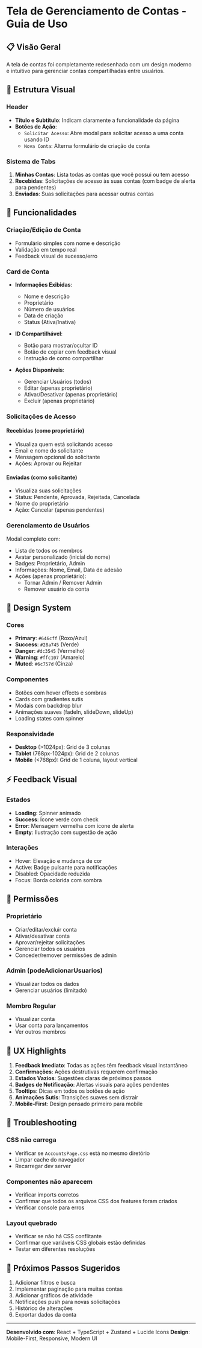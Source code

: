 # Tela de Gerenciamento de Contas - Guia de Uso

## 📋 Visão Geral

A tela de contas foi completamente redesenhada com um design moderno e intuitivo para gerenciar contas compartilhadas entre usuários.

## 🎨 Estrutura Visual

### Header
- **Título e Subtítulo**: Indicam claramente a funcionalidade da página
- **Botões de Ação**:
  - `Solicitar Acesso`: Abre modal para solicitar acesso a uma conta usando ID
  - `Nova Conta`: Alterna formulário de criação de conta

### Sistema de Tabs
1. **Minhas Contas**: Lista todas as contas que você possui ou tem acesso
2. **Recebidas**: Solicitações de acesso às suas contas (com badge de alerta para pendentes)
3. **Enviadas**: Suas solicitações para acessar outras contas

## 🔑 Funcionalidades

### Criação/Edição de Conta
- Formulário simples com nome e descrição
- Validação em tempo real
- Feedback visual de sucesso/erro

### Card de Conta
- **Informações Exibidas**:
  - Nome e descrição
  - Proprietário
  - Número de usuários
  - Data de criação
  - Status (Ativa/Inativa)
  
- **ID Compartilhável**:
  - Botão para mostrar/ocultar ID
  - Botão de copiar com feedback visual
  - Instrução de como compartilhar

- **Ações Disponíveis**:
  - Gerenciar Usuários (todos)
  - Editar (apenas proprietário)
  - Ativar/Desativar (apenas proprietário)
  - Excluir (apenas proprietário)

### Solicitações de Acesso

#### Recebidas (como proprietário)
- Visualiza quem está solicitando acesso
- Email e nome do solicitante
- Mensagem opcional do solicitante
- Ações: Aprovar ou Rejeitar

#### Enviadas (como solicitante)
- Visualiza suas solicitações
- Status: Pendente, Aprovada, Rejeitada, Cancelada
- Nome do proprietário
- Ação: Cancelar (apenas pendentes)

### Gerenciamento de Usuários
Modal completo com:
- Lista de todos os membros
- Avatar personalizado (inicial do nome)
- Badges: Proprietário, Admin
- Informações: Nome, Email, Data de adesão
- Ações (apenas proprietário):
  - Tornar Admin / Remover Admin
  - Remover usuário da conta

## 🎨 Design System

### Cores
- **Primary**: `#646cff` (Roxo/Azul)
- **Success**: `#28a745` (Verde)
- **Danger**: `#dc3545` (Vermelho)
- **Warning**: `#ffc107` (Amarelo)
- **Muted**: `#6c757d` (Cinza)

### Componentes
- Botões com hover effects e sombras
- Cards com gradientes sutis
- Modais com backdrop blur
- Animações suaves (fadeIn, slideDown, slideUp)
- Loading states com spinner

### Responsividade
- **Desktop** (>1024px): Grid de 3 colunas
- **Tablet** (768px-1024px): Grid de 2 colunas
- **Mobile** (<768px): Grid de 1 coluna, layout vertical

## ⚡ Feedback Visual

### Estados
- **Loading**: Spinner animado
- **Success**: Ícone verde com check
- **Error**: Mensagem vermelha com ícone de alerta
- **Empty**: Ilustração com sugestão de ação

### Interações
- Hover: Elevação e mudança de cor
- Active: Badge pulsante para notificações
- Disabled: Opacidade reduzida
- Focus: Borda colorida com sombra

## 🔐 Permissões

### Proprietário
- Criar/editar/excluir conta
- Ativar/desativar conta
- Aprovar/rejeitar solicitações
- Gerenciar todos os usuários
- Conceder/remover permissões de admin

### Admin (podeAdicionarUsuarios)
- Visualizar todos os dados
- Gerenciar usuários (limitado)

### Membro Regular
- Visualizar conta
- Usar conta para lançamentos
- Ver outros membros

## 📱 UX Highlights

1. **Feedback Imediato**: Todas as ações têm feedback visual instantâneo
2. **Confirmações**: Ações destrutivas requerem confirmação
3. **Estados Vazios**: Sugestões claras de próximos passos
4. **Badges de Notificação**: Alertas visuais para ações pendentes
5. **Tooltips**: Dicas em todos os botões de ação
6. **Animações Sutis**: Transições suaves sem distrair
7. **Mobile-First**: Design pensado primeiro para mobile

## 🐛 Troubleshooting

### CSS não carrega
- Verificar se `AccountsPage.css` está no mesmo diretório
- Limpar cache do navegador
- Recarregar dev server

### Componentes não aparecem
- Verificar imports corretos
- Confirmar que todos os arquivos CSS dos features foram criados
- Verificar console para erros

### Layout quebrado
- Verificar se não há CSS conflitante
- Confirmar que variáveis CSS globais estão definidas
- Testar em diferentes resoluções

## 🎯 Próximos Passos Sugeridos

1. Adicionar filtros e busca
2. Implementar paginação para muitas contas
3. Adicionar gráficos de atividade
4. Notificações push para novas solicitações
5. Histórico de alterações
6. Exportar dados da conta

---

**Desenvolvido com**: React + TypeScript + Zustand + Lucide Icons
**Design**: Mobile-First, Responsive, Modern UI
